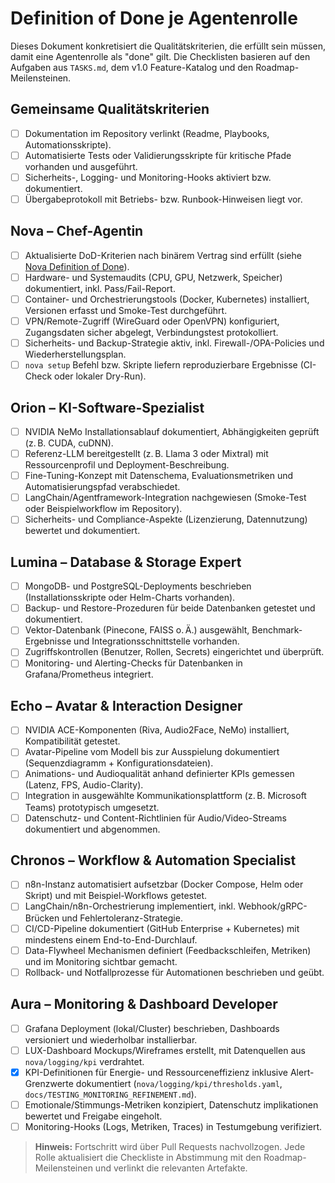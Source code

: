 # Definition of Done je Agentenrolle

Dieses Dokument konkretisiert die Qualitätskriterien, die erfüllt sein müssen, damit eine Agentenrolle als "done" gilt. Die Checklisten basieren auf den Aufgaben aus `TASKS.md`, dem v1.0 Feature-Katalog und den Roadmap-Meilensteinen.

## Gemeinsame Qualitätskriterien
- [ ] Dokumentation im Repository verlinkt (Readme, Playbooks, Automationsskripte).
- [ ] Automatisierte Tests oder Validierungsskripte für kritische Pfade vorhanden und ausgeführt.
- [ ] Sicherheits-, Logging- und Monitoring-Hooks aktiviert bzw. dokumentiert.
- [ ] Übergabeprotokoll mit Betriebs- bzw. Runbook-Hinweisen liegt vor.

## Nova – Chef-Agentin
- [ ] Aktualisierte DoD-Kriterien nach binärem Vertrag sind erfüllt (siehe [Nova Definition of Done](./NOVA_DEFINITION_OF_DONE.md)).
- [ ] Hardware- und Systemaudits (CPU, GPU, Netzwerk, Speicher) dokumentiert, inkl. Pass/Fail-Report.
- [ ] Container- und Orchestrierungstools (Docker, Kubernetes) installiert, Versionen erfasst und Smoke-Test durchgeführt.
- [ ] VPN/Remote-Zugriff (WireGuard oder OpenVPN) konfiguriert, Zugangsdaten sicher abgelegt, Verbindungstest protokolliert.
- [ ] Sicherheits- und Backup-Strategie aktiv, inkl. Firewall-/OPA-Policies und Wiederherstellungsplan.
- [ ] `nova setup` Befehl bzw. Skripte liefern reproduzierbare Ergebnisse (CI-Check oder lokaler Dry-Run).

## Orion – KI-Software-Spezialist
- [ ] NVIDIA NeMo Installationsablauf dokumentiert, Abhängigkeiten geprüft (z. B. CUDA, cuDNN).
- [ ] Referenz-LLM bereitgestellt (z. B. Llama 3 oder Mixtral) mit Ressourcenprofil und Deployment-Beschreibung.
- [ ] Fine-Tuning-Konzept mit Datenschema, Evaluationsmetriken und Automatisierungspfad verabschiedet.
- [ ] LangChain/Agentframework-Integration nachgewiesen (Smoke-Test oder Beispielworkflow im Repository).
- [ ] Sicherheits- und Compliance-Aspekte (Lizenzierung, Datennutzung) bewertet und dokumentiert.

## Lumina – Database & Storage Expert
- [ ] MongoDB- und PostgreSQL-Deployments beschrieben (Installationsskripte oder Helm-Charts vorhanden).
- [ ] Backup- und Restore-Prozeduren für beide Datenbanken getestet und dokumentiert.
- [ ] Vektor-Datenbank (Pinecone, FAISS o. Ä.) ausgewählt, Benchmark-Ergebnisse und Integrationsschnittstelle vorhanden.
- [ ] Zugriffskontrollen (Benutzer, Rollen, Secrets) eingerichtet und überprüft.
- [ ] Monitoring- und Alerting-Checks für Datenbanken in Grafana/Prometheus integriert.

## Echo – Avatar & Interaction Designer
- [ ] NVIDIA ACE-Komponenten (Riva, Audio2Face, NeMo) installiert, Kompatibilität getestet.
- [ ] Avatar-Pipeline vom Modell bis zur Ausspielung dokumentiert (Sequenzdiagramm + Konfigurationsdateien).
- [ ] Animations- und Audioqualität anhand definierter KPIs gemessen (Latenz, FPS, Audio-Clarity).
- [ ] Integration in ausgewählte Kommunikationsplattform (z. B. Microsoft Teams) prototypisch umgesetzt.
- [ ] Datenschutz- und Content-Richtlinien für Audio/Video-Streams dokumentiert und abgenommen.

## Chronos – Workflow & Automation Specialist
- [ ] n8n-Instanz automatisiert aufsetzbar (Docker Compose, Helm oder Skript) und mit Beispiel-Workflows getestet.
- [ ] LangChain/n8n-Orchestrierung implementiert, inkl. Webhook/gRPC-Brücken und Fehlertoleranz-Strategie.
- [ ] CI/CD-Pipeline dokumentiert (GitHub Enterprise + Kubernetes) mit mindestens einem End-to-End-Durchlauf.
- [ ] Data-Flywheel Mechanismen definiert (Feedbackschleifen, Metriken) und im Monitoring sichtbar gemacht.
- [ ] Rollback- und Notfallprozesse für Automationen beschrieben und geübt.

## Aura – Monitoring & Dashboard Developer
- [ ] Grafana Deployment (lokal/Cluster) beschrieben, Dashboards versioniert und wiederholbar installierbar.
- [ ] LUX-Dashboard Mockups/Wireframes erstellt, mit Datenquellen aus `nova/logging/kpi` verdrahtet.
- [x] KPI-Definitionen für Energie- und Ressourceneffizienz inklusive Alert-Grenzwerte dokumentiert (`nova/logging/kpi/thresholds.yaml`, `docs/TESTING_MONITORING_REFINEMENT.md`).
- [ ] Emotionale/Stimmungs-Metriken konzipiert, Datenschutz implikationen bewertet und Freigabe eingeholt.
- [ ] Monitoring-Hooks (Logs, Metriken, Traces) in Testumgebung verifiziert.

> **Hinweis:** Fortschritt wird über Pull Requests nachvollzogen. Jede Rolle aktualisiert die Checkliste in Abstimmung mit den Roadmap-Meilensteinen und verlinkt die relevanten Artefakte.
